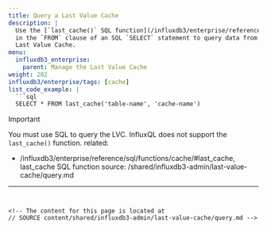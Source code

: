 ```yaml
---
title: Query a Last Value Cache
description: |
  Use the [`last_cache()` SQL function](/influxdb3/enterprise/reference/sql/functions/cache/#last_cache)
  in the `FROM` clause of an SQL `SELECT` statement to query data from the
  Last Value Cache.
menu:
  influxdb3_enterprise:
    parent: Manage the Last Value Cache
weight: 202
influxdb3/enterprise/tags: [cache]
list_code_example: |
  ```sql
  SELECT * FROM last_cache('table-name', 'cache-name')
  ```

  > [!Important]
  > You must use SQL to query the LVC.
  > InfluxQL does not support the `last_cache()` function.
related:
  - /influxdb3/enterprise/reference/sql/functions/cache/#last_cache, last_cache SQL function
source: /shared/influxdb3-admin/last-value-cache/query.md
---
```


<!-- The content for this page is located at
// SOURCE content/shared/influxdb3-admin/last-value-cache/query.md -->
